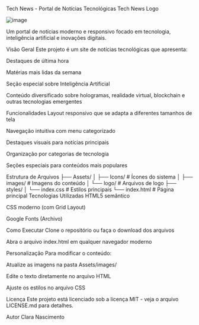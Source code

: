 Tech News - Portal de Notícias Tecnológicas
Tech News Logo

![image](https://github.com/user-attachments/assets/2280f94d-a60c-4e2a-9c0b-de06e21cc9aa)

Um portal de notícias moderno e responsivo focado em tecnologia, inteligência artificial e inovações digitais.

Visão Geral
Este projeto é um site de notícias tecnológicas que apresenta:

Destaques de última hora

Matérias mais lidas da semana

Seção especial sobre Inteligência Artificial

Conteúdo diversificado sobre hologramas, realidade virtual, blockchain e outras tecnologias emergentes

Funcionalidades
Layout responsivo que se adapta a diferentes tamanhos de tela

Navegação intuitiva com menu categorizado

Destaques visuais para notícias principais

Organização por categorias de tecnologia

Seções especiais para conteúdos mais populares

Estrutura de Arquivos
├── Assets/
│   ├── Icons/          # Ícones do sistema
│   ├── images/         # Imagens do conteúdo
│   └── logo/           # Arquivos de logo
├── styles/
│   └── index.css       # Estilos principais
└── index.html          # Página principal
Tecnologias Utilizadas
HTML5 semântico

CSS moderno (com Grid Layout)

Google Fonts (Archivo)

Como Executar
Clone o repositório ou faça o download dos arquivos

Abra o arquivo index.html em qualquer navegador moderno

Personalização
Para modificar o conteúdo:

Atualize as imagens na pasta Assets/images/

Edite o texto diretamente no arquivo HTML

Ajuste os estilos no arquivo CSS

Licença
Este projeto está licenciado sob a licença MIT - veja o arquivo LICENSE.md para detalhes.

Autor
Clara Nascimento

